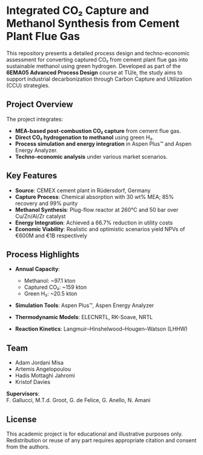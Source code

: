 # Integrated CO₂ Capture and Methanol Synthesis from Cement Plant Flue Gas

This repository presents a detailed process design and techno-economic assessment for converting captured CO₂ from cement plant flue gas into sustainable methanol using green hydrogen. Developed as part of the **6EMA05 Advanced Process Design** course at TU/e, the study aims to support industrial decarbonization through Carbon Capture and Utilization (CCU) strategies.

## Project Overview

The project integrates:
- **MEA-based post-combustion CO₂ capture** from cement flue gas.
- **Direct CO₂ hydrogenation to methanol** using green H₂.
- **Process simulation and energy integration** in Aspen Plus™ and Aspen Energy Analyzer.
- **Techno-economic analysis** under various market scenarios.

## Key Features

- **Source**: CEMEX cement plant in Rüdersdorf, Germany  
- **Capture Process**: Chemical absorption with 30 wt% MEA; 85% recovery and 99% purity  
- **Methanol Synthesis**: Plug-flow reactor at 260°C and 50 bar over Cu/Zn/Al/Zr catalyst  
- **Energy Integration**: Achieved a 66.7% reduction in utility costs  
- **Economic Viability**: Realistic and optimistic scenarios yield NPVs of €600M and €1B respectively  

## Process Highlights

- **Annual Capacity**:
  - Methanol: ~97.1 kton  
  - Captured CO₂: ~159 kton  
  - Green H₂: ~20.5 kton

- **Simulation Tools**: Aspen Plus™, Aspen Energy Analyzer  
- **Thermodynamic Models**: ELECNRTL, RK-Soave, NRTL  
- **Reaction Kinetics**: Langmuir–Hinshelwood–Hougen–Watson (LHHW)


## Team

- Adam Jordani Misa  
- Artemis Angelopoulou  
- Hadis Mottaghi Jahromi  
- Kristof Davies  

**Supervisors**:  
F. Gallucci, M.T.d. Groot, G. de Felice, G. Anello, N. Amani

## License

This academic project is for educational and illustrative purposes only. Redistribution or reuse of any part requires appropriate citation and consent from the authors.

